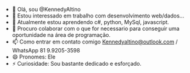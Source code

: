 - 👋 Olá, sou @KennedyAltino
- 👀 Estou interessado em trabalho com desenvolvimento web/dados...
- 🌱 Atualmente estou aprendendo c#, python, MySql, javascript.
- 💞️ Procuro colaborar com o que for necessario para conseguir uma oportunidade na área de programação.
- 📫 Como entrar em contato comigo Kennedyaltino@outlook.com / WhatsApp 81 9.9205-3598
- 😄 Pronomes: Ele
- ⚡ Curiosidade: Sou bastante dedicado e esforçado.

<!---
KennedyDevBackEnd/KennedyDevBackEnd is a ✨ special ✨ repository because its `README.md` (this file) appears on your GitHub profile.
You can click the Preview link to take a look at your changes.
--->
